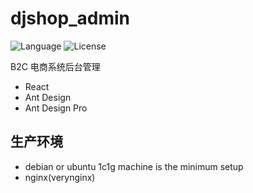 # djshop_admin

![Language](https://img.shields.io/badge/language-JavaScript-orange.svg?style=flat-square) ![License](https://img.shields.io/badge/license-MIT-blue.svg?style=flat-square)

B2C 电商系统后台管理

- React
- Ant Design
- Ant Design Pro

## 生产环境

- debian or ubuntu 1c1g machine is the minimum setup
- nginx(verynginx)


